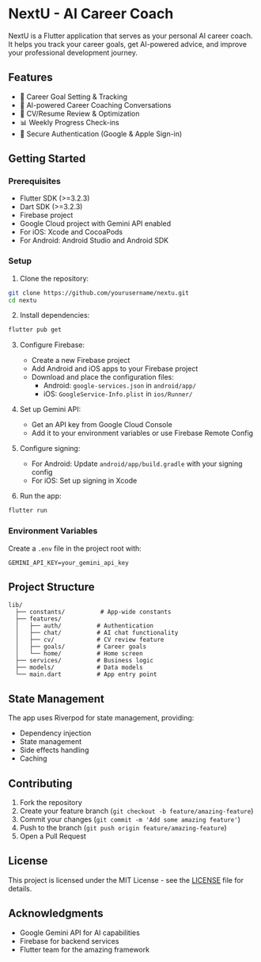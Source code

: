 # NextU - AI Career Coach

NextU is a Flutter application that serves as your personal AI career coach. It helps you track your career goals, get AI-powered advice, and improve your professional development journey.

## Features

- 🎯 Career Goal Setting & Tracking
- 💬 AI-powered Career Coaching Conversations
- 📄 CV/Resume Review & Optimization
- 📊 Weekly Progress Check-ins
- 🔐 Secure Authentication (Google & Apple Sign-in)

## Getting Started

### Prerequisites

- Flutter SDK (>=3.2.3)
- Dart SDK (>=3.2.3)
- Firebase project
- Google Cloud project with Gemini API enabled
- For iOS: Xcode and CocoaPods
- For Android: Android Studio and Android SDK

### Setup

1. Clone the repository:
```bash
git clone https://github.com/yourusername/nextu.git
cd nextu
```

2. Install dependencies:
```bash
flutter pub get
```

3. Configure Firebase:
   - Create a new Firebase project
   - Add Android and iOS apps to your Firebase project
   - Download and place the configuration files:
     - Android: `google-services.json` in `android/app/`
     - iOS: `GoogleService-Info.plist` in `ios/Runner/`

4. Set up Gemini API:
   - Get an API key from Google Cloud Console
   - Add it to your environment variables or use Firebase Remote Config

5. Configure signing:
   - For Android: Update `android/app/build.gradle` with your signing config
   - For iOS: Set up signing in Xcode

6. Run the app:
```bash
flutter run
```

### Environment Variables

Create a `.env` file in the project root with:

```
GEMINI_API_KEY=your_gemini_api_key
```

## Project Structure

```
lib/
  ├── constants/          # App-wide constants
  ├── features/          
  │   ├── auth/          # Authentication
  │   ├── chat/          # AI chat functionality
  │   ├── cv/            # CV review feature
  │   ├── goals/         # Career goals
  │   └── home/          # Home screen
  ├── services/          # Business logic
  ├── models/            # Data models
  └── main.dart          # App entry point
```

## State Management

The app uses Riverpod for state management, providing:
- Dependency injection
- State management
- Side effects handling
- Caching

## Contributing

1. Fork the repository
2. Create your feature branch (`git checkout -b feature/amazing-feature`)
3. Commit your changes (`git commit -m 'Add some amazing feature'`)
4. Push to the branch (`git push origin feature/amazing-feature`)
5. Open a Pull Request

## License

This project is licensed under the MIT License - see the [LICENSE](LICENSE) file for details.

## Acknowledgments

- Google Gemini API for AI capabilities
- Firebase for backend services
- Flutter team for the amazing framework
